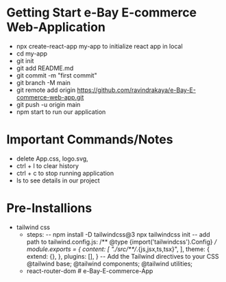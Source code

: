 # Getting Start e-Bay E-commerce Web-Application
  - npx create-react-app my-app to initialize react app in local
  - cd my-app 
  - git init
  - git add README.md
  - git commit -m "first commit"
  - git branch -M main
  - git remote add origin https://github.com/ravindrakaya/e-Bay-E-commerce-web-app.git
  - git push -u origin main
  - npm start to run our application


# Important Commands/Notes
  - delete App.css, logo.svg, 
  - ctrl + l to clear history
  - ctrl + c to stop running application
  - ls to see details in our project

# Pre-Installions 
  - tailwind css
    - steps:
         -- npm install -D tailwindcss@3
            npx tailwindcss init
         -- add path to tailwind.config.js: 
              /** @type {import('tailwindcss').Config} */
                  module.exports = {
                    content: [
                      "./src/**/*.{js,jsx,ts,tsx}",
                    ],
                    theme: {
                      extend: {},
                    },
                    plugins: [],
                  }
         -- Add the Tailwind directives to your CSS
              @tailwind base;
              @tailwind components;
              @tailwind utilities;
    - react-router-dom
    #   e - B a y - E - c o m m e r c e - A p p  
 